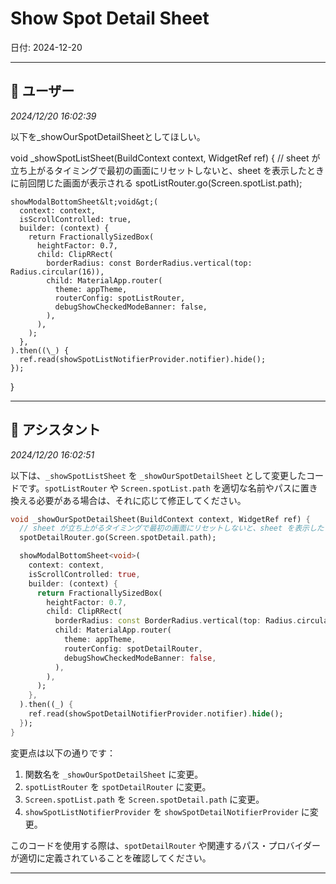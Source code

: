 # Show Spot Detail Sheet

日付: 2024-12-20

---

## 👤 ユーザー
*2024/12/20 16:02:39*

以下を\_showOurSpotDetailSheetとしてほしい。

void \_showSpotListSheet(BuildContext context, WidgetRef ref) {
    // sheet が立ち上がるタイミングで最初の画面にリセットしないと、sheet を表示したときに前回閉じた画面が表示される
    spotListRouter.go(Screen.spotList.path);

    showModalBottomSheet&lt;void&gt;(
      context: context,
      isScrollControlled: true,
      builder: (context) {
        return FractionallySizedBox(
          heightFactor: 0.7,
          child: ClipRRect(
            borderRadius: const BorderRadius.vertical(top: Radius.circular(16)),
            child: MaterialApp.router(
              theme: appTheme,
              routerConfig: spotListRouter,
              debugShowCheckedModeBanner: false,
            ),
          ),
        );
      },
    ).then((\_) {
      ref.read(showSpotListNotifierProvider.notifier).hide();
    });
  }

---

## 🤖 アシスタント
*2024/12/20 16:02:51*

以下は、`_showSpotListSheet` を `_showOurSpotDetailSheet` として変更したコードです。`spotListRouter` や `Screen.spotList.path` を適切な名前やパスに置き換える必要がある場合は、それに応じて修正してください。

```dart
void _showOurSpotDetailSheet(BuildContext context, WidgetRef ref) {
  // sheet が立ち上がるタイミングで最初の画面にリセットしないと、sheet を表示したときに前回閉じた画面が表示される
  spotDetailRouter.go(Screen.spotDetail.path);

  showModalBottomSheet<void>(
    context: context,
    isScrollControlled: true,
    builder: (context) {
      return FractionallySizedBox(
        heightFactor: 0.7,
        child: ClipRRect(
          borderRadius: const BorderRadius.vertical(top: Radius.circular(16)),
          child: MaterialApp.router(
            theme: appTheme,
            routerConfig: spotDetailRouter,
            debugShowCheckedModeBanner: false,
          ),
        ),
      );
    },
  ).then((_) {
    ref.read(showSpotDetailNotifierProvider.notifier).hide();
  });
}
```

変更点は以下の通りです：
1. 関数名を `_showOurSpotDetailSheet` に変更。
2. `spotListRouter` を `spotDetailRouter` に変更。
3. `Screen.spotList.path` を `Screen.spotDetail.path` に変更。
4. `showSpotListNotifierProvider` を `showSpotDetailNotifierProvider` に変更。

このコードを使用する際は、`spotDetailRouter` や関連するパス・プロバイダーが適切に定義されていることを確認してください。

---
